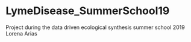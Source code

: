 # LymeDisease_SummerSchool19
Project during the data driven ecological synthesis summer school 2019
Lorena Arias